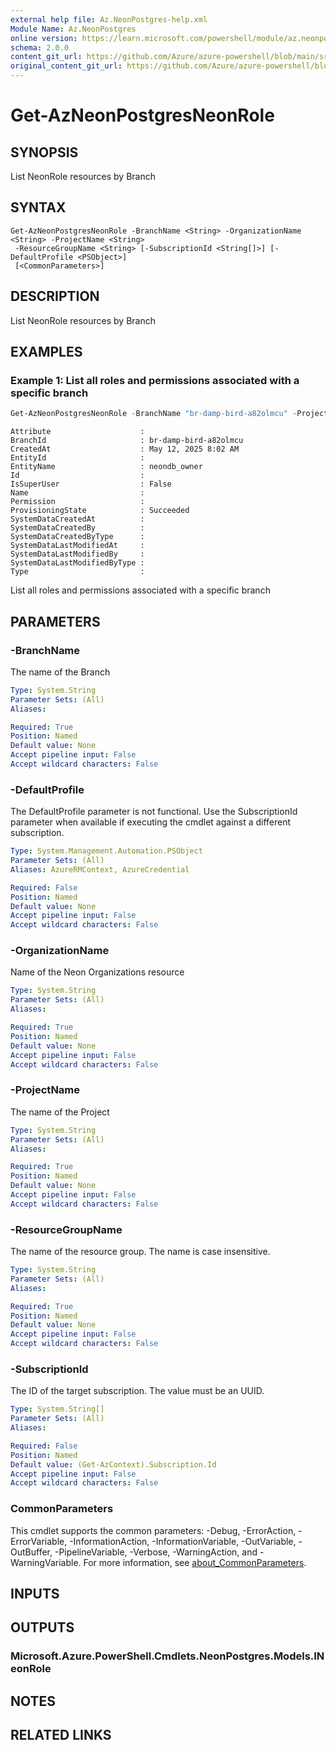 ```yaml
---
external help file: Az.NeonPostgres-help.xml
Module Name: Az.NeonPostgres
online version: https://learn.microsoft.com/powershell/module/az.neonpostgres/get-azneonpostgresneonrole
schema: 2.0.0
content_git_url: https://github.com/Azure/azure-powershell/blob/main/src/NeonPostgres/NeonPostgres/help/Get-AzNeonPostgresNeonRole.md
original_content_git_url: https://github.com/Azure/azure-powershell/blob/main/src/NeonPostgres/NeonPostgres/help/Get-AzNeonPostgresNeonRole.md
---
```


# Get-AzNeonPostgresNeonRole

## SYNOPSIS
List NeonRole resources by Branch

## SYNTAX

```
Get-AzNeonPostgresNeonRole -BranchName <String> -OrganizationName <String> -ProjectName <String>
 -ResourceGroupName <String> [-SubscriptionId <String[]>] [-DefaultProfile <PSObject>]
 [<CommonParameters>]
```

## DESCRIPTION
List NeonRole resources by Branch

## EXAMPLES

### Example 1: List all roles and permissions associated with a specific branch
```powershell
Get-AzNeonPostgresNeonRole -BranchName "br-damp-bird-a82olmcu" -ProjectName "dawn-breeze-86932056" -OrganizationName "NeonDemoOrgPS1" -ResourceGroupName "neonrg" -SubscriptionId "00000000-0000-0000-0000-000000000000"
```

```output
Attribute                    : 
BranchId                     : br-damp-bird-a82olmcu
CreatedAt                    : May 12, 2025 8:02 AM
EntityId                     : 
EntityName                   : neondb_owner
Id                           : 
IsSuperUser                  : False
Name                         : 
Permission                   : 
ProvisioningState            : Succeeded
SystemDataCreatedAt          : 
SystemDataCreatedBy          : 
SystemDataCreatedByType      : 
SystemDataLastModifiedAt     : 
SystemDataLastModifiedBy     : 
SystemDataLastModifiedByType : 
Type                         :
```

List all roles and permissions associated with a specific branch

## PARAMETERS

### -BranchName
The name of the Branch

```yaml
Type: System.String
Parameter Sets: (All)
Aliases:

Required: True
Position: Named
Default value: None
Accept pipeline input: False
Accept wildcard characters: False
```

### -DefaultProfile
The DefaultProfile parameter is not functional.
Use the SubscriptionId parameter when available if executing the cmdlet against a different subscription.

```yaml
Type: System.Management.Automation.PSObject
Parameter Sets: (All)
Aliases: AzureRMContext, AzureCredential

Required: False
Position: Named
Default value: None
Accept pipeline input: False
Accept wildcard characters: False
```

### -OrganizationName
Name of the Neon Organizations resource

```yaml
Type: System.String
Parameter Sets: (All)
Aliases:

Required: True
Position: Named
Default value: None
Accept pipeline input: False
Accept wildcard characters: False
```

### -ProjectName
The name of the Project

```yaml
Type: System.String
Parameter Sets: (All)
Aliases:

Required: True
Position: Named
Default value: None
Accept pipeline input: False
Accept wildcard characters: False
```

### -ResourceGroupName
The name of the resource group.
The name is case insensitive.

```yaml
Type: System.String
Parameter Sets: (All)
Aliases:

Required: True
Position: Named
Default value: None
Accept pipeline input: False
Accept wildcard characters: False
```

### -SubscriptionId
The ID of the target subscription.
The value must be an UUID.

```yaml
Type: System.String[]
Parameter Sets: (All)
Aliases:

Required: False
Position: Named
Default value: (Get-AzContext).Subscription.Id
Accept pipeline input: False
Accept wildcard characters: False
```

### CommonParameters
This cmdlet supports the common parameters: -Debug, -ErrorAction, -ErrorVariable, -InformationAction, -InformationVariable, -OutVariable, -OutBuffer, -PipelineVariable, -Verbose, -WarningAction, and -WarningVariable. For more information, see [about_CommonParameters](http://go.microsoft.com/fwlink/?LinkID=113216).

## INPUTS

## OUTPUTS

### Microsoft.Azure.PowerShell.Cmdlets.NeonPostgres.Models.INeonRole

## NOTES

## RELATED LINKS
